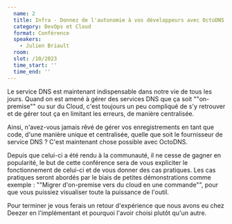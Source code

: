 ```yaml
---
  name: 2
  title: Infra - Donnez de l'autonomie à vos développeurs avec OctoDNS
  category: DevOps et Cloud
  format: Conférence
  speakers: 
    - Julien Briault
  room: 
  slot: /10/2023
  time_start: ''
  time_end: ''
---
```

Le service DNS est maintenant indispensable dans notre vie de tous les jours.
Quand on est amené à gérer des services DNS que ça soit ""on-premise"" ou sur du Cloud, c'est toujours un peu compliqué de s'y retrouver et de gérer tout ça en limitant les erreurs, de manière centralisée.

Ainsi, n'avez-vous jamais rêvé de gérer vos enregistrements en tant que code, d'une manière unique et centralisée, quelle que soit le fournisseur de service DNS ? C'est maintenant chose possible avec OctoDNS.

Depuis que celui-ci a été rendu à la communauté, il ne cesse de gagner en popularité, le but de cette conférence sera de vous expliciter le fonctionnement de celui-ci et de vous donner des cas pratiques.
Les cas pratiques seront abordés par le biais de petites démonstrations comme exemple : ""Migrer d'on-premise vers du cloud en une commande"", pour que vous puissiez visualiser toute la puissance de l'outil.

Pour terminer je vous ferais un retour d'expérience que nous avons eu chez Deezer en l'implémentant et pourquoi l'avoir choisi plutôt qu'un autre.
